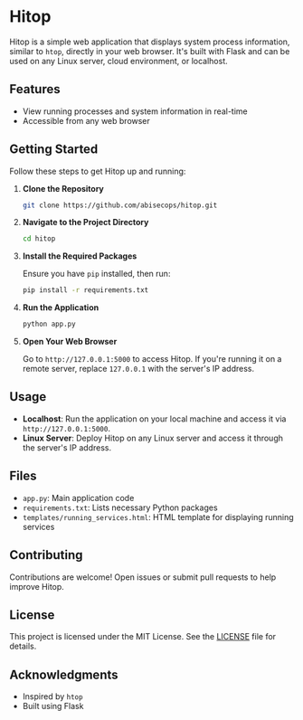 # Hitop

Hitop is a simple web application that displays system process information, similar to `htop`, directly in your web browser. It's built with Flask and can be used on any Linux server, cloud environment, or localhost.

## Features

- View running processes and system information in real-time
- Accessible from any web browser

## Getting Started

Follow these steps to get Hitop up and running:

1. **Clone the Repository**

    ```bash
    git clone https://github.com/abisecops/hitop.git
    ```

2. **Navigate to the Project Directory**

    ```bash
    cd hitop
    ```

3. **Install the Required Packages**

    Ensure you have `pip` installed, then run:

    ```bash
    pip install -r requirements.txt
    ```

4. **Run the Application**

    ```bash
    python app.py
    ```

5. **Open Your Web Browser**

    Go to `http://127.0.0.1:5000` to access Hitop. If you're running it on a remote server, replace `127.0.0.1` with the server's IP address.

## Usage

- **Localhost**: Run the application on your local machine and access it via `http://127.0.0.1:5000`.
- **Linux Server**: Deploy Hitop on any Linux server and access it through the server's IP address.

## Files

- `app.py`: Main application code
- `requirements.txt`: Lists necessary Python packages
- `templates/running_services.html`: HTML template for displaying running services

## Contributing

Contributions are welcome! Open issues or submit pull requests to help improve Hitop.

## License

This project is licensed under the MIT License. See the [LICENSE](LICENSE) file for details.

## Acknowledgments

- Inspired by `htop`
- Built using Flask

